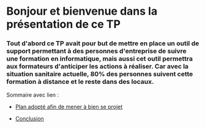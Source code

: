 # Bonjour et bienvenue dans la présentation de ce TP

### Tout d'abord ce TP avait pour but de mettre en place un outil de support permettant à des personnes d'entreprise de suivre une formation en informatique, mais aussi cet outil permettra aux formateurs d'anticiper les actions à réaliser. Car avec la situation sanitaire actuelle, 80% des personnes suivent cette formation à distance et le reste dans des locaux.


Sommaire avec lien : 
 * [Plan adopté afin de mener à bien se projet](https://github.com/kevinguyodo/Linux-deuxieme-annee/edit/main/TP1/Plan.md)

 * [Conclusion](https://github.com/kevinguyodo/Linux-deuxieme-annee/edit/main/TP1/conclusion.md)
